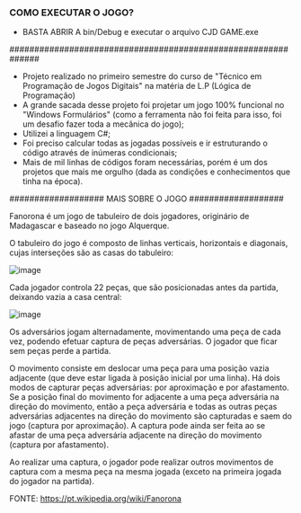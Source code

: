 ### COMO EXECUTAR O JOGO? ###

- BASTA ABRIR A bin/Debug e executar o arquivo CJD GAME.exe

##############################################################

- Projeto realizado no primeiro semestre do curso de "Técnico em Programação de Jogos Digitais" na matéria de L.P (Lógica de Programação)
- A grande sacada desse projeto foi projetar um jogo 100% funcional no "Windows Formulários" (como a ferramenta não foi feita para isso, foi um desafio fazer toda a mecânica do jogo);
- Utilizei a linguagem C#;
- Foi preciso calcular todas as jogadas possíveis e ir estruturando o código através de inúmeras condicionais;
- Mais de mil linhas de códigos foram necessárias, porém é um dos projetos que mais me orgulho (dada as condições e conhecimentos que tinha na época).

################### MAIS SOBRE O JOGO ###################

Fanorona é um jogo de tabuleiro de dois jogadores, originário de Madagascar e baseado no jogo Alquerque.

O tabuleiro do jogo é composto de linhas verticais, horizontais e diagonais, cujas interseções são as casas do tabuleiro:

![image](https://user-images.githubusercontent.com/61744533/152618797-d89855ce-e919-4701-aac8-0572bc762142.png)


Cada jogador controla 22 peças, que são posicionadas antes da partida, deixando vazia a casa central:

![image](https://user-images.githubusercontent.com/61744533/152618804-75bfa2b8-cfc4-47a5-89e7-b049d4fad9a5.png)

Os adversários jogam alternadamente, movimentando uma peça de cada vez, podendo efetuar captura de peças adversárias. O jogador que ficar sem peças perde a partida.

O movimento consiste em deslocar uma peça para uma posição vazia adjacente (que deve estar ligada à posição inicial por uma linha). Há dois modos de capturar peças adversárias: por aproximação e por afastamento. Se a posição final do movimento for adjacente a uma peça adversária na direção do movimento, então a peça adversária e todas as outras peças adversárias adjacentes na direção do movimento são capturadas e saem do jogo (captura por aproximação). A captura pode ainda ser feita ao se afastar de uma peça adversária adjacente na direção do movimento (captura por afastamento).

Ao realizar uma captura, o jogador pode realizar outros movimentos de captura com a mesma peça na mesma jogada (exceto na primeira jogada do jogador na partida).


FONTE: https://pt.wikipedia.org/wiki/Fanorona

